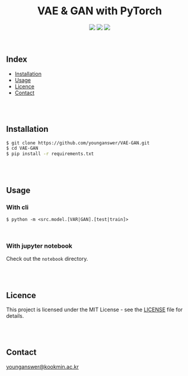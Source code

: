 <h1 align='center'>VAE & GAN with PyTorch</h1>
<div align='center'>
	<img src='https://img.shields.io/badge/Python-3.11.5-blue'>
	<img src='https://img.shields.io/badge/PyTorch-1.9.0-red'>
	<img src='https://img.shields.io/badge/License-MIT-yellow.svg'>
</div>
<br/><br/>

## Index

-   [Installation](#installation)
-   [Usage](#usage)
-   [Licence](#licence)
-   [Contact](#contact)

<br/><br/>

## Installation

```bash
$ git clone https://github.com/younganswer/VAE-GAN.git
$ cd VAE-GAN
$ pip install -r requirements.txt
```

<br/><br/>

## Usage

### With cli

```
$ python -m <src.model.[VAR|GAN].[test|train]>
```

<br/>

### With jupyter notebook

Check out the `notebook` directory.

<br/><br/>

## Licence

This project is licensed under the MIT License - see the [LICENSE](./LICENSE) file for details.

<br/><br/>

## Contact

younganswer@kookmin.ac.kr

